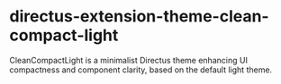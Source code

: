 # directus-extension-theme-clean-compact-light
CleanCompactLight is a minimalist Directus theme enhancing UI compactness and component clarity, based on the default light theme.
